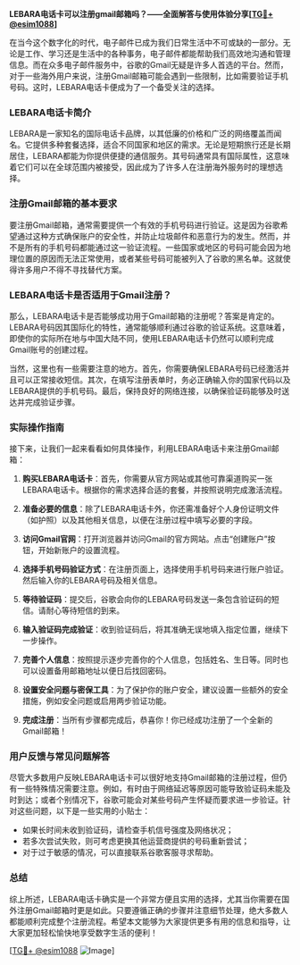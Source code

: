 **LEBARA电话卡可以注册gmail邮箱吗？——全面解答与使用体验分享[[TG💪+ @esim1088](https://t.me/s/esim1088)]**

在当今这个数字化的时代，电子邮件已成为我们日常生活中不可或缺的一部分。无论是工作、学习还是生活中的各种事务，电子邮件都能帮助我们高效地沟通和管理信息。而在众多电子邮件服务中，谷歌的Gmail无疑是许多人首选的平台。然而，对于一些海外用户来说，注册Gmail邮箱可能会遇到一些限制，比如需要验证手机号码。这时，LEBARA电话卡便成为了一个备受关注的选择。

### LEBARA电话卡简介

LEBARA是一家知名的国际电话卡品牌，以其低廉的价格和广泛的网络覆盖而闻名。它提供多种套餐选择，适合不同国家和地区的需求。无论是短期旅行还是长期居住，LEBARA都能为你提供便捷的通信服务。其号码通常具有国际属性，这意味着它们可以在全球范围内被接受，因此成为了许多人在注册海外服务时的理想选择。

### 注册Gmail邮箱的基本要求

要注册Gmail邮箱，通常需要提供一个有效的手机号码进行验证。这是因为谷歌希望通过这种方式确保账户的安全性，并防止垃圾邮件和恶意行为的发生。然而，并不是所有的手机号码都能通过这一验证流程。一些国家或地区的号码可能会因为地理位置的原因而无法正常使用，或者某些号码可能被列入了谷歌的黑名单。这就使得许多用户不得不寻找替代方案。

### LEBARA电话卡是否适用于Gmail注册？

那么，LEBARA电话卡是否能够成功用于Gmail邮箱的注册呢？答案是肯定的。LEBARA号码因其国际化的特性，通常能够顺利通过谷歌的验证系统。这意味着，即使你的实际所在地与中国大陆不同，使用LEBARA电话卡仍然可以顺利完成Gmail账号的创建过程。

当然，这里也有一些需要注意的地方。首先，你需要确保LEBARA号码已经激活并且可以正常接收短信。其次，在填写注册表单时，务必正确输入你的国家代码以及LEBARA提供的手机号码。最后，保持良好的网络连接，以确保验证码能够及时送达并完成验证步骤。

### 实际操作指南

接下来，让我们一起来看看如何具体操作，利用LEBARA电话卡来注册Gmail邮箱：

1. **购买LEBARA电话卡**：首先，你需要从官方网站或其他可靠渠道购买一张LEBARA电话卡。根据你的需求选择合适的套餐，并按照说明完成激活流程。
   
2. **准备必要的信息**：除了LEBARA电话卡外，你还需准备好个人身份证明文件（如护照）以及其他相关信息，以便在注册过程中填写必要的字段。

3. **访问Gmail官网**：打开浏览器并访问Gmail的官方网站。点击“创建账户”按钮，开始新账户的设置流程。

4. **选择手机号码验证方式**：在注册页面上，选择使用手机号码来进行账户验证。然后输入你的LEBARA号码及相关信息。

5. **等待验证码**：提交后，谷歌会向你的LEBARA号码发送一条包含验证码的短信。请耐心等待短信的到来。

6. **输入验证码完成验证**：收到验证码后，将其准确无误地填入指定位置，继续下一步操作。

7. **完善个人信息**：按照提示逐步完善你的个人信息，包括姓名、生日等。同时也可以设置备用邮箱地址以便日后找回密码。

8. **设置安全问题与密保工具**：为了保护你的账户安全，建议设置一些额外的安全措施，例如安全问题或启用两步验证功能。

9. **完成注册**：当所有步骤都完成后，恭喜你！你已经成功注册了一个全新的Gmail邮箱！

### 用户反馈与常见问题解答

尽管大多数用户反映LEBARA电话卡可以很好地支持Gmail邮箱的注册过程，但仍有一些特殊情况需要注意。例如，有时由于网络延迟等原因可能导致验证码未能及时到达；或者个别情况下，谷歌可能会对某些号码产生怀疑而要求进一步验证。针对这些问题，以下是一些实用的小贴士：

- 如果长时间未收到验证码，请检查手机信号强度及网络状况；
- 若多次尝试失败，则可考虑更换其他运营商提供的号码重新尝试；
- 对于过于敏感的情况，可以直接联系谷歌客服寻求帮助。

### 总结

综上所述，LEBARA电话卡确实是一个非常方便且实用的选择，尤其当你需要在国外注册Gmail邮箱时更是如此。只要遵循正确的步骤并注意细节处理，绝大多数人都能顺利完成整个注册流程。希望本文能够为大家提供更多有用的信息和指导，让大家更加轻松愉快地享受数字生活的便利！

[[TG💪+ @esim1088](https://t.me/s/esim1088) ![Image](https://i.postimg.cc/4NQfJmqS/Snipaste-2025-05-13-00-14-12.png)]